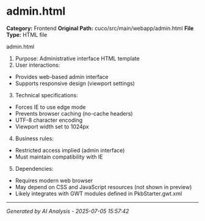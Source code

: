 # admin.html

**Category:** Frontend
**Original Path:** cuco/src/main/webapp/admin.html
**File Type:** HTML file

admin.html
1. Purpose: Administrative interface HTML template
2. User interactions:
- Provides web-based admin interface
- Supports responsive design (viewport settings)
3. Technical specifications:
- Forces IE to use edge mode
- Prevents browser caching (no-cache headers)
- UTF-8 character encoding
- Viewport width set to 1024px
4. Business rules:
- Restricted access implied (admin interface)
- Must maintain compatibility with IE
5. Dependencies:
- Requires modern web browser
- May depend on CSS and JavaScript resources (not shown in preview)
- Likely integrates with GWT modules defined in PkbStarter.gwt.xml

---
*Generated by AI Analysis - 2025-07-05 15:57:42*
